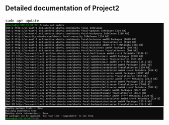 ## Detailed documentation of Project2

`sudo apt update`
![Apache-file](./Images/Apache-file1.PNG)
![Apache-file](./Images/Apache-file2.PNG)

